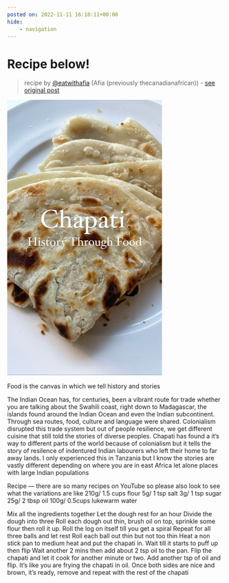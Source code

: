 ```yaml
---
posted on: 2022-11-11 16:18:11+00:00
hide:
    - navigation
---
```


# Recipe below! 

> recipe by [@eatwithafia](https://www.instagram.com/eatwithafia/) 
(Afia (previously thecanadianafrican)) - [see original post](https://instagram.com/p/Ck07pVsN6pl)

![](../img/eatwithafia_11-11-2022_1611.png)


Food is the canvas in which we tell history and stories 

The Indian Ocean has, for centuries, been a vibrant route for trade whether you are talking about the Swahili coast, right down to Madagascar, the islands found around the Indian Ocean and even the Indian subcontinent. Through sea routes, food, culture and language were shared. Colonialism disrupted this trade system but out of people resilience, we get different cuisine that still told the stories of diverse peoples. Chapati has found a it’s way to different parts of the world because of colonialism but it tells the story of resilence of indentured Indian labourers who left their home to far away lands. I only experienced this in Tanzania but I know the stories are vastly different depending on where you are in east Africa let alone places with large Indian populations

Recipe — there are so many recipes on YouTube so please also look to see what the variations are like 
210g/ 1.5 cups flour 
5g/ 1 tsp salt 
3g/ 1 tsp sugar
25g/ 2 tbsp oil
100g/ 0.5cups lukewarm water 

Mix all the ingredients together 
Let the dough rest for an hour
Divide the dough into three
Roll each dough out thin, brush oil on top, sprinkle some flour then roll it up. Roll the log on itself till you get a spiral 
Repeat for all three balls and let rest
Roll each ball out thin but not too thin
Heat a non stick pan to medium heat and put the chapati in. Wait till it starts to puff up then flip
Wait another 2 mins then add about 2 tsp oil to the pan. Flip the chapati and let it cook for another minute or two. Add another tsp of oil and flip. It’s like you are frying the chapati in oil. 
Once both sides are nice and brown, it’s ready, remove and repeat with the rest of the chapati 